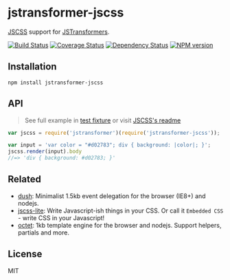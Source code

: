 # jstransformer-jscss

[JSCSS](https://github.com/AlexanderSelzer/jscss) support for [JSTransformers](http://github.com/jstransformers).

[![Build Status](https://img.shields.io/travis/jstransformers/jstransformer-jscss/master.svg)](https://travis-ci.org/jstransformers/jstransformer-jscss)
[![Coverage Status](https://img.shields.io/coveralls/jstransformers/jstransformer-jscss/master.svg)](https://coveralls.io/r/jstransformers/jstransformer-jscss?branch=master)
[![Dependency Status](https://img.shields.io/david/jstransformers/jstransformer-jscss/master.svg)](http://david-dm.org/jstransformers/jstransformer-jscss)
[![NPM version](https://img.shields.io/npm/v/jstransformer-jscss.svg)](https://www.npmjs.org/package/jstransformer-jscss)


## Installation

```
npm install jstransformer-jscss
```

## API
> See full example in [test fixture](./test/input.css) or visit [JSCSS's readme](https://github.com/AlexanderSelzer/jscss)

```js
var jscss = require('jstransformer')(require('jstransformer-jscss'));

var input = 'var color = "#d02783"; div { background: |color|; }';
jscss.render(input).body
//=> 'div { background: #d02783; }'
```

## Related
- [dush](https://github.com/tunnckocore/dush): Minimalist 1.5kb event delegation for the browser (IE8+) and nodejs.
- [jscss-lite](https://github.com/tunnckocore/jscss-lite): Write Javascript-ish things in your CSS. Or call it `Embedded CSS` - write CSS in your Javascript!
- [octet](https://github.com/tunnckocore/octet): 1kb template engine for the browser and nodejs. Support helpers, partials and more.

## License

MIT
